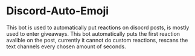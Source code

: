 # Discord-Auto-Emoji
This bot is used to automatically put reactions on disocrd posts, is mostly used to enter giveaways. This bot automatically puts the first reaction avalible on the post, currently it cannot do custom reactions, rescans the text channels every chosen amount of seconds.
